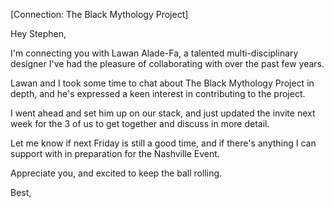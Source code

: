 


[Connection: The Black Mythology Project]

Hey Stephen,

I'm connecting you with Lawan Alade-Fa, a talented multi-disciplinary designer I've had the pleasure of collaborating with over the past few years.

Lawan and I took some time to chat about The Black Mythology Project in depth, and he's expressed a keen interest in contributing to the project.

I went ahead and set him up on our stack, and just updated the invite next week for the 3 of us to get together and discuss in more detail.

Let me know if next Friday is still a good time, and if there's anything I can support with in preparation for the Nashville Event.

Appreciate you, and excited to keep the ball rolling.

Best,
